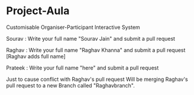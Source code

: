 # Project-Aula
Customisable Organiser-Participant Interactive System

Sourav : Write your full name "Sourav Jain" and submit a pull request

Raghav : Write your full name "Raghav Khanna" and submit a pull request [Raghav adds full name]

Prateek : Write your full name "here" and submit a pull request

Just to cause conflict with Raghav's pull request
Will be merging Raghav's pull request to a new Branch called "Raghavbranch".

